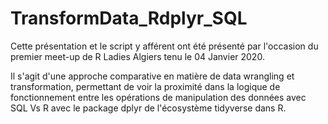 # TransformData_Rdplyr_SQL
Cette présentation et le script y afférent ont été présenté par l'occasion du premier meet-up de R Ladies Algiers tenu le 04 Janvier 2020. 

Il s'agit d'une approche comparative en matière de data wrangling et transformation, permettant de voir la proximité dans la logique de fonctionnement entre les opérations de manipulation des données avec SQL Vs R avec le package dplyr de l'écosystème tidyverse dans R.
